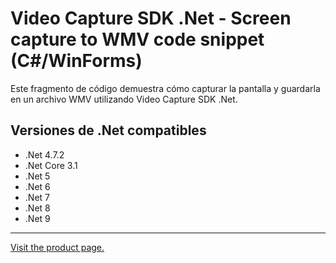﻿# Video Capture SDK .Net - Screen capture to WMV code snippet (C#/WinForms)

Este fragmento de código demuestra cómo capturar la pantalla y guardarla en un archivo WMV utilizando Video Capture SDK .Net.

## Versiones de .Net compatibles

* .Net 4.7.2
* .Net Core 3.1
* .Net 5
* .Net 6
* .Net 7
* .Net 8
* .Net 9

---

[Visit the product page.](https://www.visioforge.com/video-capture-sdk-net)
